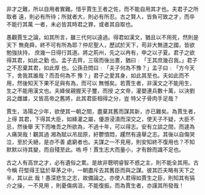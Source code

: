 非才之難，所以自用者實難。惜乎賈生王者之佐，而不能自用其才也。夫君子之所取者
遠，則必有所待；所就者大，則必有所忍。古之賢人，皆負可致之才，而卒不能行其萬
一者，未必皆其時君之罪，或者其自取也。

愚觀賈生之論，如其所言，雖三代何以遠過。得君如漢文，猶且以不用死，然則是天下
無堯舜，終不可有所為耶？仲尼聖人，歷試於天下，苟非大無道之國，皆欲勉強扶持，
庶幾一日得行其道。將之荊州，先之以冉有，申之以子夏。君子之欲得其君，如此之勤
也。孟子去齊，三宿而後出晝，猶曰﹕「王其庶幾召我。」君子之不忍棄其君，如此厚
也。公孫丑問曰﹕「夫子何為不豫？」孟子曰﹕「方今天下，舍我其誰哉？而吾何為不
豫？」君子之愛其身，如此其至也。夫如此而不用，然後知天下果不足與有為，而可以
無憾矣。若賈生者，非漢文之不能用生，生之不能用漢文也。夫絳侯親握天子璽，而授
之文帝，灌嬰連兵數十萬，以決劉呂之雌雄，又皆高帝之舊將，此其君臣相得之分，豈
特父子骨肉手足哉？

賈生，洛陽之少年，欲使其一朝之間，盡棄其舊而謀其新，亦已難矣。為賈生者，上得
其君，下得其大臣，如絳灌之屬，優游浸漬而深交之，使天子不疑，大臣不忌，然後舉
天下而唯吾之所欲為，不過十年，可以得志。安有立談之間，而遽為人痛哭哉！觀其過
湘為賦以吊屈原，紆鬱憤悶，趯然有遠舉之志。其後以自傷哭泣，至於夭絕，是亦不善
處窮者也。夫謀之一不見用，則安知終不復用也？不知默默以待其變，而自殘至此。嗚
呼！賈生志大而量小，才有餘而識不足也。

古之人有高世之才，必有遺俗之累。是故非聰明睿智不惑之主，則不能全其用。古今稱
苻堅得王猛於草茅之中，一朝盡斥去其舊臣而與之謀。彼其匹夫略有天下之半，其以此
哉！愚深悲生之志，故備論之。亦使人君得如賈生之臣，則知其有狷介之操，一不見用
，則憂傷病沮，不能復振。而為賈生者，亦謹其所發哉！

